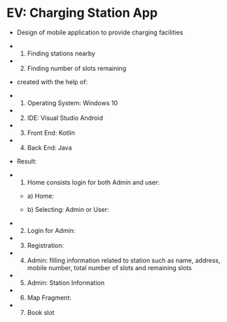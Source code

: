 # EV: Charging Station App 
* Design of mobile application to provide charging facilities
* 1) Finding stations nearby
* 2) Finding number of slots remaining

* created with the help of:
* 1) Operating System: Windows 10
* 2) IDE: Visual Studio Android
* 3) Front End: Kotlin
* 4) Back End: Java

* Result:
* 1) Home consists login for both Admin and user:
  * a) Home:
       
    
  * b) Selecting: Admin or User:
       
* 2) Login for Admin:
  
* 3) Registration:
  
* 4) Admin: filling information related to station such as name, address, mobile number, total number of slots and remaining slots 
 
* 5) Admin: Station Information
  
* 6) Map Fragment:
  
* 7) Book slot
  

